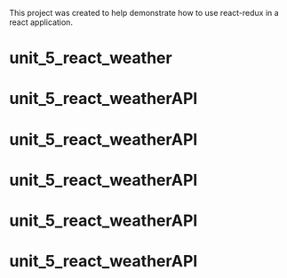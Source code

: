 This project was created to help demonstrate how to use react-redux in a react application.
# unit_5_react_weather
# unit_5_react_weatherAPI
# unit_5_react_weatherAPI
# unit_5_react_weatherAPI
# unit_5_react_weatherAPI
# unit_5_react_weatherAPI
